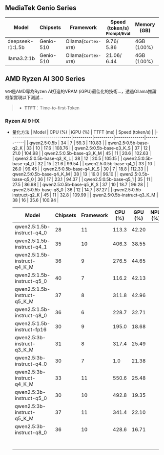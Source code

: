 ## MediaTek Genio Series
  
  | Model            |  Chipsets  |    Framework          |    Speed (token/s)<br><sub>Prompt/Eval |   Memory (GB) |  Power (Watt) |     Temp (°C)    |
  |------------------|------------|-----------------------|--------------------|---------------|---------------|------------------|
  | deepseek-r1:1.5b |  Genio-510 | Ollama(`Cortex-A78`)   |   9.76/ 5.86      | 4GB (100%)    |               |                  |
  | llama3.2:1b      |  Genio-510 | Ollama(`Cortex-A78`)   |   21.06/ 6.44     | 4GB (100%)    |               |                  |

## AMD Ryzen AI 300 Series

`VGM`是AMD專為Ryzen AI打造的VRAM (iGPU)最佳化的技術...，透過Ollama推論框架實現以下測試...

> * **TTFT**：Time-to-first-Token

### Ryzen AI 9 HX

* 量化方法
  | Model                         |  CPU (%) | iGPU (%) |  TTFT (ms) |  Speed (token/s)  |
  |-------------------------------|----------|----------|---------------|------------|
  | qwen2.5:0.5b                  |    34    |    7     |        59.3   | 110.83     |
  | qwen2.5:0.5b-base-q2_K        |    33    |   10     |        17.6   | 108.76     |
  | qwen2.5:0.5b-base-q3_K_S      |    37    |   12     |        21.0   | 104.98     |
  | qwen2.5:0.5b-base-q3_K_M      |    45    |   11     |         20.6  | 102.63     |  
  | qwen2.5:0.5b-base-q3_K_L      |    38    |   12     |        20.5   | 105.15     |
  | qwen2.5:0.5b-base-q4_0        |    32    |   15     |        21.6   |  99.54     |
  | qwen2.5:0.5b-base-q4_1        |    33    |   10     |        26.0   |  99.45     |
  | qwen2.5:0.5b-base-q4_K_S      |    30    |    7     |         18.8  | 112.33     |
  | qwen2.5:0.5b-base-q4_K_M      |    38    |   13     |        19.0   |  96.10     |
  | qwen2.5:0.5b-base-q5_0        |    36    |   17     |        23.1   |  94.37     |
  | qwen2.5:0.5b-base-q5_1        |    35    |   11     |        27.5   |  86.98     |
  | qwen2.5:0.5b-base-q5_K_S      |    37    |   10     |        18.7   |  99.28     |
  | qwen2.5:0.5b-base-q8_0        |    36    |   12     |        14.7   |  87.27     |
  | qwen2.5:0.5b-instruct-q2_K    |    45    |   11     |        32.8   | 109.99     |
  | qwen2.5:0.5b-instruct-q3_K_M  |    38    |   16     |        35.6   | 100.94     |

  | Model                        |  Chipsets  |  Framework  |  CPU (%) | GPU (%) | NPU (%) |  TTFT (ms) |  Speed (token/s)  |
  |------------------------------|------------|-------------|----------|---------|---------|---------------|------------|
  | qwen2.5:1.5b-instruct-q4_0    |    28    |   11     |       113.3   |  42.20     |  
  | qwen2.5:1.5b-instruct-q4_1    |    35    |   10     |       406.3   |  38.55     |
  | qwen2.5:1.5b-instruct-q4_K_M  |    36    |    9     |       276.5   |  44.65     |
  | qwen2.5:1.5b-instruct-q5_0    |    40    |    7     |       116.2   |  42.13     |
  | qwen2.5:1.5b-instruct-q5_K_M  |    37    |    8     |       311.8   |  42.96     |
  | qwen2.5:1.5b-instruct-q8_0    |    36    |    6     |       228.7   |  32.71     |
  | qwen2.5:1.5b-instruct-fp16    |    30    |    9     |       195.0   |  18.68     |
  | qwen2.5:3b-instruct-q3_K_M    |    31    |    8     |       317.4   |  25.49     |
  | qwen2.5:3b-instruct-q4_0      |    30    |    7     |       1.0     |  21.38     |
  | qwen2.5:3b-instruct-q4_K_M    |    33    |   11     |       550.6   |  25.48     |
  | qwen2.5:3b-instruct-q5_0      |    30    |   10     |       492.8   |  19.35     |
  | qwen2.5:3b-instruct-q5_K_M    |    37    |   11     |       341.4   |  22.10     |
  | qwen2.5:3b-instruct-q8_0      |    36    |   10     |       428.6   |  16.71     |
  |   |        |        |                 |     |
  |   |        |        |                 |     |
  |   |        |        |                 |     |
  |   |        |        |                 |     |
  |   |        |        |                 |      |
  |   |        |        |                 |      |
  |   |        |        |                 |      |

